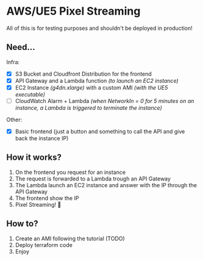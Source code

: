 # AWS/UE5 Pixel Streaming

All of this is for testing purposes and shouldn't be deployed in production!

## Need...
Infra:
- [X] S3 Bucket and Cloudfront Distribution for the frontend
- [X] API Gateway and a Lambda function _(to launch an EC2 instance)_
- [X] EC2 Instance _(g4dn.xlarge)_ with a custom AMI _(with the UE5 executable)_
- [ ] CloudWatch Alarm + Lambda _(when NetworkIn = 0 for 5 minutes on an instance, a Lambda is triggered to terminate the instance)_

Other:
- [X] Basic frontend (just a button and something to call the API and give back the instance IP)

## How it works?
1. On the frontend you request for an instance
2. The request is forwarded to a Lambda trough an API Gateway
3. The Lambda launch an EC2 instance and answer with the IP through the API Gateway
4. The frontend show the IP
5. Pixel Streaming! 🎉

## How to?
1. Create an AMI following the tutorial (TODO)
2. Deploy terraform code
3. Enjoy